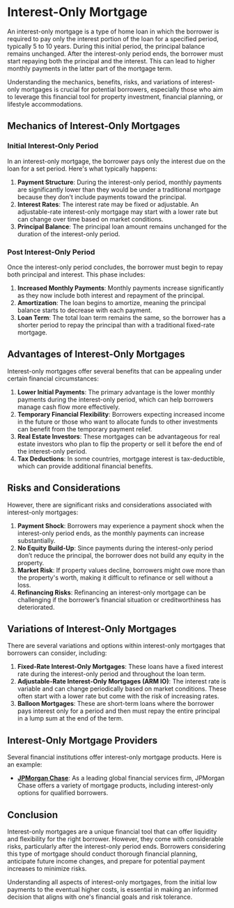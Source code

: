# Interest-Only Mortgage

An interest-only mortgage is a type of home loan in which the borrower is required to pay only the interest portion of the loan for a specified period, typically 5 to 10 years. During this initial period, the principal balance remains unchanged. After the interest-only period ends, the borrower must start repaying both the principal and the interest. This can lead to higher monthly payments in the latter part of the mortgage term.

Understanding the mechanics, benefits, risks, and variations of interest-only mortgages is crucial for potential borrowers, especially those who aim to leverage this financial tool for property investment, financial planning, or lifestyle accommodations.

## Mechanics of Interest-Only Mortgages

### **Initial Interest-Only Period**

In an interest-only mortgage, the borrower pays only the interest due on the loan for a set period. Here's what typically happens:

1. **Payment Structure**: During the interest-only period, monthly payments are significantly lower than they would be under a traditional mortgage because they don't include payments toward the principal.
2. **Interest Rates**: The interest rate may be fixed or adjustable. An adjustable-rate interest-only mortgage may start with a lower rate but can change over time based on market conditions.
3. **Principal Balance**: The principal loan amount remains unchanged for the duration of the interest-only period.

### **Post Interest-Only Period**

Once the interest-only period concludes, the borrower must begin to repay both principal and interest. This phase includes:

1. **Increased Monthly Payments**: Monthly payments increase significantly as they now include both interest and repayment of the principal.
2. **Amortization**: The loan begins to amortize, meaning the principal balance starts to decrease with each payment.
3. **Loan Term**: The total loan term remains the same, so the borrower has a shorter period to repay the principal than with a traditional fixed-rate mortgage.

## Advantages of Interest-Only Mortgages

Interest-only mortgages offer several benefits that can be appealing under certain financial circumstances:

1. **Lower Initial Payments**: The primary advantage is the lower monthly payments during the interest-only period, which can help borrowers manage cash flow more effectively.
2. **Temporary Financial Flexibility**: Borrowers expecting increased income in the future or those who want to allocate funds to other investments can benefit from the temporary payment relief.
3. **Real Estate Investors**: These mortgages can be advantageous for real estate investors who plan to flip the property or sell it before the end of the interest-only period.
4. **Tax Deductions**: In some countries, mortgage interest is tax-deductible, which can provide additional financial benefits.

## Risks and Considerations

However, there are significant risks and considerations associated with interest-only mortgages:

1. **Payment Shock**: Borrowers may experience a payment shock when the interest-only period ends, as the monthly payments can increase substantially.
2. **No Equity Build-Up**: Since payments during the interest-only period don’t reduce the principal, the borrower does not build any equity in the property.
3. **Market Risk**: If property values decline, borrowers might owe more than the property's worth, making it difficult to refinance or sell without a loss.
4. **Refinancing Risks**: Refinancing an interest-only mortgage can be challenging if the borrower’s financial situation or creditworthiness has deteriorated.

## Variations of Interest-Only Mortgages

There are several variations and options within interest-only mortgages that borrowers can consider, including:

1. **Fixed-Rate Interest-Only Mortgages**: These loans have a fixed interest rate during the interest-only period and throughout the loan term.
2. **Adjustable-Rate Interest-Only Mortgages (ARM IO)**: The interest rate is variable and can change periodically based on market conditions. These often start with a lower rate but come with the risk of increasing rates.
3. **Balloon Mortgages**: These are short-term loans where the borrower pays interest only for a period and then must repay the entire principal in a lump sum at the end of the term.

## Interest-Only Mortgage Providers

Several financial institutions offer interest-only mortgage products. Here is an example:

- **[JPMorgan Chase](https://www.chase.com/personal/mortgage)**: As a leading global financial services firm, JPMorgan Chase offers a variety of mortgage products, including interest-only options for qualified borrowers.

## Conclusion

Interest-only mortgages are a unique financial tool that can offer liquidity and flexibility for the right borrower. However, they come with considerable risks, particularly after the interest-only period ends. Borrowers considering this type of mortgage should conduct thorough financial planning, anticipate future income changes, and prepare for potential payment increases to minimize risks.

Understanding all aspects of interest-only mortgages, from the initial low payments to the eventual higher costs, is essential in making an informed decision that aligns with one's financial goals and risk tolerance.
